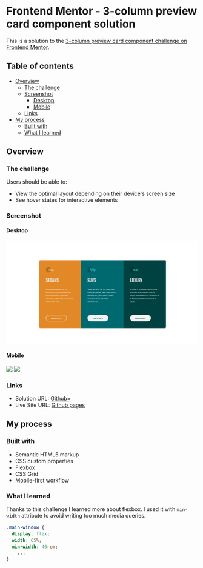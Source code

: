 # Frontend Mentor - 3-column preview card component solution

This is a solution to the [3-column preview card component challenge on Frontend Mentor](https://www.frontendmentor.io/challenges/3column-preview-card-component-pH92eAR2-). 

## Table of contents

- [Overview](#overview)
  - [The challenge](#the-challenge)
  - [Screenshot](#screenshot)
 	* [Desktop](#desktop)
 	* [Mobile](#mobile)
  - [Links](#links)
- [My process](#my-process)
  - [Built with](#built-with)
  - [What I learned](#what-i-learned)

## Overview

### The challenge

Users should be able to:

- View the optimal layout depending on their device's screen size
- See hover states for interactive elements

### Screenshot

#### Desktop

![](./preview/desktop)

#### Mobile

![](../preview/mobile1.jpg)
![](../preview/mobile2.jpg)


### Links

- Solution URL: [Github=](https://your-solution-url.com)
- Live Site URL: [Github pages](https://your-live-site-url.com)

## My process

### Built with

- Semantic HTML5 markup
- CSS custom properties
- Flexbox
- CSS Grid
- Mobile-first workflow

### What I learned

Thanks to this challenge I learned more about flexbox. I used it with `min-width` attribute to avoid writing too much media queries.

```css
.main-window {
  display: flex;
  width: 65%;
  min-width: 46rem;
	...
}
```
